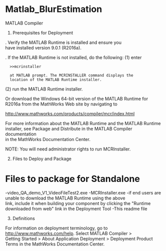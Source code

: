 # Matlab_BlurEstimation
MATLAB Compiler

1. Prerequisites for Deployment 

. Verify the MATLAB Runtime is installed and ensure you    
  have installed version 9.0.1 (R2016a).   

. If the MATLAB Runtime is not installed, do the following:
  (1) enter
  
      >>mcrinstaller
      
      at MATLAB prompt. The MCRINSTALLER command displays the 
      location of the MATLAB Runtime installer.

  (2) run the MATLAB Runtime installer.

Or download the Windows 64-bit version of the MATLAB Runtime for R2016a 
from the MathWorks Web site by navigating to

   http://www.mathworks.com/products/compiler/mcr/index.html
   
   
For more information about the MATLAB Runtime and the MATLAB Runtime installer, see 
Package and Distribute in the MATLAB Compiler documentation  
in the MathWorks Documentation Center.    


NOTE: You will need administrator rights to run MCRInstaller. 


2. Files to Deploy and Package

Files to package for Standalone 
================================
-video_QA_demo_V1_VideoFileTest2.exe
-MCRInstaller.exe 
   -if end users are unable to download the MATLAB Runtime using the above  
    link, include it when building your component by clicking 
    the "Runtime downloaded from web" link in the Deployment Tool
-This readme file 

3. Definitions

For information on deployment terminology, go to 
http://www.mathworks.com/help. Select MATLAB Compiler >   
Getting Started > About Application Deployment > 
Deployment Product Terms in the MathWorks Documentation 
Center.





